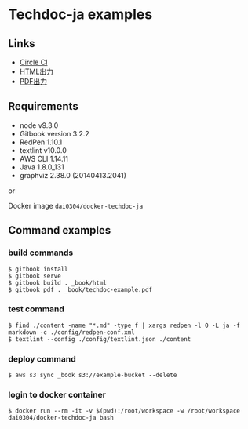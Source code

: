 # Techdoc-ja examples

## Links

- [Circle CI](https://circleci.com/gh/dai0304/techdoc-example)
- [HTML出力](http://techdoc-example.s3-website-ap-northeast-1.amazonaws.com/release/)
- [PDF出力](http://techdoc-example.s3-website-ap-northeast-1.amazonaws.com/release/techdoc-example.pdf)

## Requirements

- node v9.3.0
- Gitbook version 3.2.2
- RedPen 1.10.1
- textlint v10.0.0
- AWS CLI 1.14.11
- Java 1.8.0_131
- graphviz 2.38.0 (20140413.2041)

or

Docker image `dai0304/docker-techdoc-ja`

## Command examples

### build commands

```
$ gitbook install
$ gitbook serve
$ gitbook build . _book/html
$ gitbook pdf . _book/techdoc-example.pdf
```

### test command

```
$ find ./content -name "*.md" -type f | xargs redpen -l 0 -L ja -f markdown -c ./config/redpen-conf.xml
$ textlint --config ./config/textlint.json ./content
```

### deploy command

```
$ aws s3 sync _book s3://example-bucket --delete
```

### login to docker container

```
$ docker run --rm -it -v $(pwd):/root/workspace -w /root/workspace dai0304/docker-techdoc-ja bash
```
